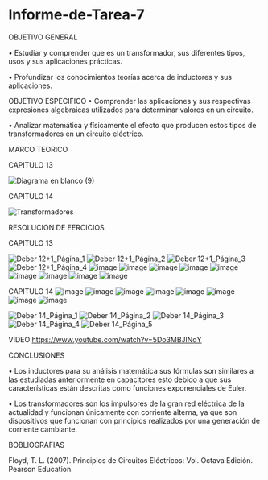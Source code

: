 # Informe-de-Tarea-7

OBJETIVO GENERAL 

•	Estudiar y comprender que es un transformador, sus diferentes tipos, usos y sus aplicaciones prácticas.

•	Profundizar los conocimientos teorías acerca de inductores y sus aplicaciones.

OBJETIVO ESPECIFICO
• Comprender las aplicaciones y sus respectivas expresiones algebraicas utilizados para determinar valores en un circuito.

•	Analizar matemática y físicamente el efecto que producen estos tipos de transformadores en un circuito eléctrico.

MARCO TEORICO

CAPITULO 13

![Diagrama en blanco (9)](https://user-images.githubusercontent.com/93899658/153577330-4e71a275-4cd7-4c72-9477-005b85edb131.png)



CAPITULO 14

![Transformadores](https://user-images.githubusercontent.com/93209004/153526424-395aff51-5993-40c0-95bb-9bb20ad22508.png)


RESOLUCION DE EERCICIOS 

CAPITULO 13

![Deber 12+1_Página_1](https://user-images.githubusercontent.com/93209004/153526382-f4d46329-e018-4ae0-8943-89b91bf5ecc0.jpg)
![Deber 12+1_Página_2](https://user-images.githubusercontent.com/93209004/153526384-482d42bf-a467-4b43-9486-6b6d7c623d3b.jpg)
![Deber 12+1_Página_3](https://user-images.githubusercontent.com/93209004/153526386-5ed864ff-424d-4488-ada3-12d942dde864.jpg)
![Deber 12+1_Página_4](https://user-images.githubusercontent.com/93209004/153526388-8a49a2f1-269b-45c9-abb9-fb20cd1a2136.jpg)
![image](https://user-images.githubusercontent.com/93899658/153582403-130006b7-901e-41c5-9303-14c4f793eae0.png)
![image](https://user-images.githubusercontent.com/93899658/153582437-48262845-fee9-4867-a027-37f7304d4c24.png)
![image](https://user-images.githubusercontent.com/93899658/153582478-c2534b51-5023-4fb0-8e4f-9a25b07fb10f.png)
![image](https://user-images.githubusercontent.com/93899658/153582524-5f33086b-d565-4781-9844-a1d023dfac2b.png)
![image](https://user-images.githubusercontent.com/93899658/153582561-0bd4a6df-f8e4-4c4c-bfe0-d9e31f0df581.png)
![image](https://user-images.githubusercontent.com/93899658/153582597-2c27f376-b6b0-4ce3-aed0-ca2d4f8793d5.png)
![image](https://user-images.githubusercontent.com/93899658/153582635-58015c69-127c-4847-8684-04e4c4faff2d.png)
![image](https://user-images.githubusercontent.com/93899658/153582657-5204102a-4aee-4de6-9a1d-9e036a8fa077.png)
![image](https://user-images.githubusercontent.com/93899658/153582683-766c47fe-778f-4ac0-9619-0d05901dde10.png)

CAPITULO 14
![image](https://user-images.githubusercontent.com/93899658/153597552-a6c94f7c-05d0-4f53-b298-cbe224666264.png)
![image](https://user-images.githubusercontent.com/93899658/153597597-f65a7e3c-7ce2-44eb-b850-62b9033be957.png)
![image](https://user-images.githubusercontent.com/93899658/153597635-aa7e4f1d-5eb4-4474-96e6-5faebd88e038.png)
![image](https://user-images.githubusercontent.com/93899658/153597669-544a0e33-c9c3-40c1-98a8-6cf2cf5c2559.png)
![image](https://user-images.githubusercontent.com/93899658/153597735-9c02a1c1-239b-439c-8d04-20314927371e.png)
![image](https://user-images.githubusercontent.com/93899658/153597773-4855c9e3-63e4-4bec-bc50-226cb15bf690.png)
![image](https://user-images.githubusercontent.com/93899658/153597800-b430e6df-25c0-45f3-8692-c32f0e2ba61c.png)
![image](https://user-images.githubusercontent.com/93899658/153597829-9506d101-5dda-4a4a-976e-f76f5bedb55e.png)

![Deber 14_Página_1](https://user-images.githubusercontent.com/93209004/153526299-7860e811-60a9-4958-baec-befcb7ca8a0b.jpg)
![Deber 14_Página_2](https://user-images.githubusercontent.com/93209004/153526303-f7ed0de1-4baf-4c2e-83e3-3a076427a072.jpg)
![Deber 14_Página_3](https://user-images.githubusercontent.com/93209004/153526304-5a4a6b28-fac4-4790-90f4-905fb51bc943.jpg)
![Deber 14_Página_4](https://user-images.githubusercontent.com/93209004/153526306-1712fbac-7b55-497d-a900-33e4735e9833.jpg)
![Deber 14_Página_5](https://user-images.githubusercontent.com/93209004/153526307-48267125-6f57-4025-8414-9e5c351a723b.jpg)


VIDEO
https://www.youtube.com/watch?v=5Do3MBJlNdY

CONCLUSIONES 

• Los inductores para su análisis matemática sus fórmulas son similares a las estudiadas anteriormente en capacitores esto debido a que sus características están descritas como funciones exponenciales de Euler.

•	Los transformadores son los impulsores de la gran red eléctrica de la actualidad y funcionan únicamente con corriente alterna, ya que son dispositivos que funcionan con principios realizados por una generación de corriente cambiante. 

BOBLIOGRAFIAS 

Floyd, T. L. (2007). Principios de Circuitos Eléctricos: Vol. Octava Edición. Pearson Education.
